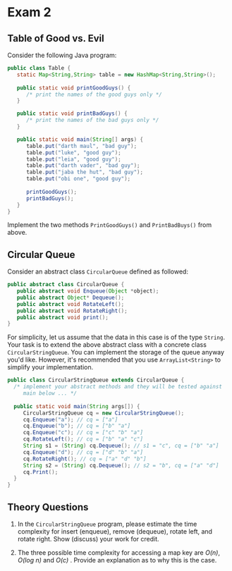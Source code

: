 # Exam 2

## Table of Good vs. Evil

Consider the following Java program:

```java
public class Table {
   static Map<String,String> table = new HashMap<String,String>();
  
   public static void printGoodGuys() {
      /* print the names of the good guys only */
   }

   public static void printBadGuys() {
      /* print the names of the bad guys only */
   }

   public static void main(String[] args) {
      table.put("darth maul", "bad guy");
      table.put("luke", "good guy");
      table.put("leia", "good guy");
      table.put("darth vader", "bad guy");
      table.put("jaba the hut", "bad guy");
      table.put("obi one", "good guy");
      
      printGoodGuys();
      printBadGuys();
   }
}
```

Implement the two methods `PrintGoodGuys()` and `PrintBadBuys()` from above.

## Circular Queue

Consider an abstract class `CircularQueue` defined as followed:

```java
public abstract class CircularQueue {
   public abstract void Enqueue(Object *object);
   public abstract Object* Dequeue();
   public abstract void RotateLeft();
   public abstract void RotateRight();
   public abstract void print();
}
```

For simplicity, let us assume that the data in this case is of the type `String`.  Your task is to extend the above abstract class with a concrete class `CircularStringQueue`.  You can implement the storage of the queue anyway you'd like.  However, it's recommended that you use `ArrayList<String>` to simplify your implementation.

```java
public class CircularStringQueue extends CircularQueue {
  /* implement your abstract methods and they will be tested against 
     main below ... */
  
  public static void main(String args[]) {
     CircularStringQueue cq = new CircularStringQueue();
     cq.Enqueue("a"); // cq = ["a"]
     cq.Enqueue("b"); // cq = ["b" "a"]
     cq.Enqueue("c"); // cq = ["c" "b" "a"]
     cq.RotateLeft(); // cq = ["b" "a" "c"]
     String s1 = (String) cq.Dequeue(); // s1 = "c", cq = ["b" "a"]
     cq.Enqueue("d"); // cq = ["d" "b" "a"]
     cq.RotateRight(); // cq = ["a" "d" "b"]
     String s2 = (String) cq.Dequeue(); // s2 = "b", cq = ["a" "d"]
     cq.Print();
  }
}
```

## Theory Questions

1. In the `CircularStringQueue` program, please estimate the time complexity for insert (enqueue), remove (dequeue), rotate left, and rotate right.   Show (discuss) your work for credit.

2. The three possible time complexity for accessing a map key are _O(n)_, _O(log n)_ and _O(c)_ .  Provide an explanation as to why this is the case.

